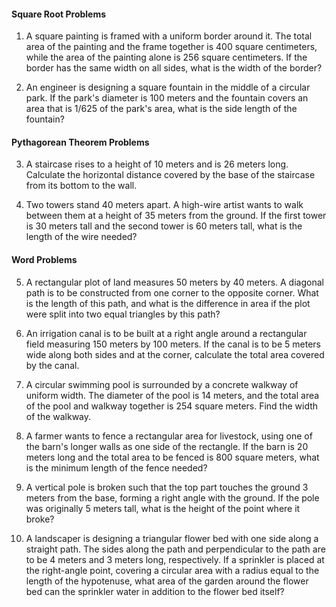 #### Square Root Problems

1. A square painting is framed with a uniform border around it. The total area of the painting and the frame together is 400 square centimeters, while the area of the painting alone is 256 square centimeters. If the border has the same width on all sides, what is the width of the border?

2. An engineer is designing a square fountain in the middle of a circular park. If the park's diameter is 100 meters and the fountain covers an area that is 1/625 of the park's area, what is the side length of the fountain?

#### Pythagorean Theorem Problems

3. A staircase rises to a height of 10 meters and is 26 meters long. Calculate the horizontal distance covered by the base of the staircase from its bottom to the wall.

4. Two towers stand 40 meters apart. A high-wire artist wants to walk between them at a height of 35 meters from the ground. If the first tower is 30 meters tall and the second tower is 60 meters tall, what is the length of the wire needed?

#### Word Problems

5. A rectangular plot of land measures 50 meters by 40 meters. A diagonal path is to be constructed from one corner to the opposite corner. What is the length of this path, and what is the difference in area if the plot were split into two equal triangles by this path?

6. An irrigation canal is to be built at a right angle around a rectangular field measuring 150 meters by 100 meters. If the canal is to be 5 meters wide along both sides and at the corner, calculate the total area covered by the canal.

7. A circular swimming pool is surrounded by a concrete walkway of uniform width. The diameter of the pool is 14 meters, and the total area of the pool and walkway together is 254 square meters. Find the width of the walkway.

8. A farmer wants to fence a rectangular area for livestock, using one of the barn's longer walls as one side of the rectangle. If the barn is 20 meters long and the total area to be fenced is 800 square meters, what is the minimum length of the fence needed?

9. A vertical pole is broken such that the top part touches the ground 3 meters from the base, forming a right angle with the ground. If the pole was originally 5 meters tall, what is the height of the point where it broke?

10. A landscaper is designing a triangular flower bed with one side along a straight path. The sides along the path and perpendicular to the path are to be 4 meters and 3 meters long, respectively. If a sprinkler is placed at the right-angle point, covering a circular area with a radius equal to the length of the hypotenuse, what area of the garden around the flower bed can the sprinkler water in addition to the flower bed itself?
